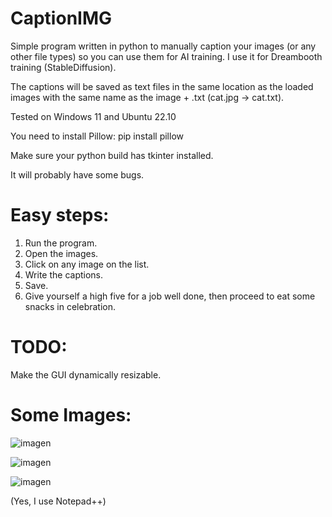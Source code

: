# CaptionIMG
Simple program written in python to manually caption your images (or any other file types) so you can use them for AI training.
I use it for Dreambooth training (StableDiffusion).


The captions will be saved as text files in the same location as the loaded images with the same name as the image + .txt  (cat.jpg -> cat.txt).

Tested on Windows 11 and Ubuntu 22.10

You need to install Pillow:
pip install pillow

Make sure your python build has tkinter installed.

It will probably have some bugs.


# Easy steps:

1. Run the program.
2. Open the images.
3. Click on any image on the list.
4. Write the captions.
5. Save.
6. Give yourself a high five for a job well done, then proceed to eat some snacks in celebration.

# TODO:
Make the GUI dynamically resizable.

# Some Images:



![imagen](https://user-images.githubusercontent.com/1978099/218338029-6d7d09c9-c478-41ff-a0db-07183b01e06e.png)


![imagen](https://user-images.githubusercontent.com/1978099/218338051-140e3661-43cc-45b9-976f-da1511cf4328.png)


![imagen](https://user-images.githubusercontent.com/1978099/218338921-d5c9f322-70cd-4c06-9ee9-1b8d2466218d.png)

(Yes, I use Notepad++)
